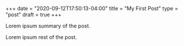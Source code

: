 +++
date = "2020-09-12T17:50:13-04:00"
title = "My First Post"
type = "post"
draft = true
+++

Lorem ipsum summary of the post.
<!--more-->
Lorem ipsum rest of the post.